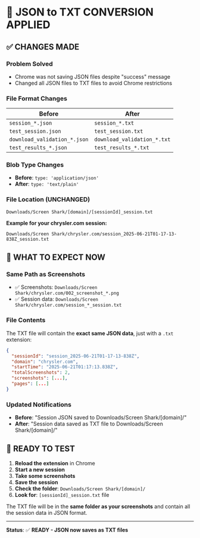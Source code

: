 # 📝 JSON to TXT CONVERSION APPLIED

## ✅ **CHANGES MADE**

### **Problem Solved**
- Chrome was not saving JSON files despite "success" message
- Changed all JSON files to TXT files to avoid Chrome restrictions

### **File Format Changes**
| **Before** | **After** |
|------------|-----------|
| `session_*.json` | `session_*.txt` |
| `test_session.json` | `test_session.txt` |
| `download_validation_*.json` | `download_validation_*.txt` |
| `test_results_*.json` | `test_results_*.txt` |

### **Blob Type Changes**
- **Before**: `type: 'application/json'`
- **After**: `type: 'text/plain'`

### **File Location (UNCHANGED)**
```
Downloads/Screen Shark/[domain]/[sessionId]_session.txt
```

**Example for your chrysler.com session:**
```
Downloads/Screen Shark/chrysler.com/session_2025-06-21T01-17-13-838Z_session.txt
```

## 🎯 **WHAT TO EXPECT NOW**

### **Same Path as Screenshots**
- ✅ Screenshots: `Downloads/Screen Shark/chrysler.com/002_screenshot_*.png`
- ✅ Session data: `Downloads/Screen Shark/chrysler.com/session_*_session.txt`

### **File Contents**
The TXT file will contain the **exact same JSON data**, just with a `.txt` extension:
```json
{
  "sessionId": "session_2025-06-21T01-17-13-838Z",
  "domain": "chrysler.com",
  "startTime": "2025-06-21T01:17:13.838Z",
  "totalScreenshots": 2,
  "screenshots": [...],
  "pages": [...]
}
```

### **Updated Notifications**
- **Before**: "Session JSON saved to Downloads/Screen Shark/[domain]/"
- **After**: "Session data saved as TXT file to Downloads/Screen Shark/[domain]/"

## 🚀 **READY TO TEST**

1. **Reload the extension** in Chrome
2. **Start a new session**
3. **Take some screenshots** 
4. **Save the session**
5. **Check the folder**: `Downloads/Screen Shark/[domain]/`
6. **Look for**: `[sessionId]_session.txt` file

The TXT file will be in the **same folder as your screenshots** and contain all the session data in JSON format.

---
**Status**: ✅ **READY - JSON now saves as TXT files**
